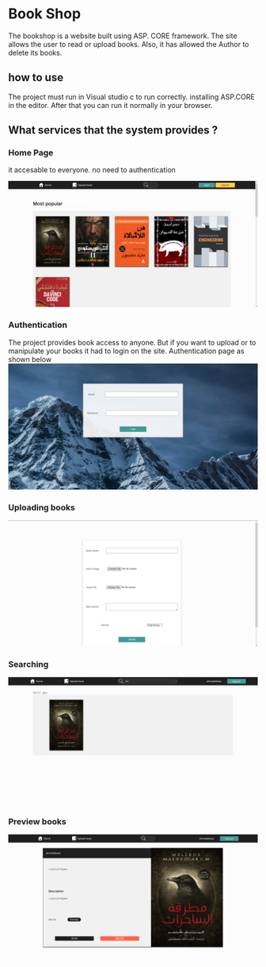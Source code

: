 # Book Shop 
The bookshop is a website built using ASP. CORE framework. The site allows the user to read or upload books. Also, it has allowed the Author  to delete its books.

## how to use
The project must run in Visual studio c to run correctly. installing ASP.CORE in the editor. After that you can run it normally in your browser.

## What services that the system provides ?
### Home Page
it accesable to everyone. no need to authentication
<p></p>
<img src='assets/homepage.png' />

### Authentication
The project provides book access to anyone. But if you want to upload or to manipulate your books it had to login on the site. Authentication page as shown below
<img src='assets/auth.png' />

### Uploading books
<img src='assets/upload.png' />


### Searching 
<img src='assets/searching.png' />

### Preview books
<img src='assets/view.png' />
